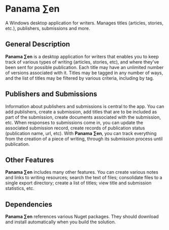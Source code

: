 # Panama ∑en
A Windows desktop application for writers. Manages titles (articles, stories, etc.), publishers, submissions and more. 

## General Description
**Panama ∑en** is a desktop application for writers that enables you to keep track of various types of writing (articles, stories, etc), 
and where they've been sent for possible publication. Each title may have an unlimited number of versions associated with it.
Titles may be tagged in any number of ways, and the list of titles may be filtered by various criteria, including by tag.

## Publishers and Submissions
Information about publishers and submissions is central to the app. You can add publishers, create a submission,
add titles that are to be included as part of the submission, create documents associated with the submission, etc.
When responses to submissions come in, you can update the associated submission record, create records of publication
status (publication name, url, etc). With **Panama ∑en**, you can track everything from the creation of a piece of writing,
through its submission process until publication.

## Other Features
**Panama ∑en** includes many other features. You can create various notes and links to writing resources; search the text of files;
consolidate files to a single export directory; create a list of titles; view title and submission statistics, etc.

## Dependencies
**Panama ∑en** references various Nuget packages. They should download and install automatically when 
you build the solution.
